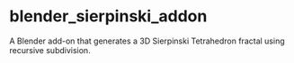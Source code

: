 # blender_sierpinski_addon
A Blender add-on that generates a 3D Sierpinski Tetrahedron fractal using recursive subdivision.
